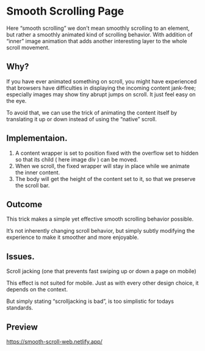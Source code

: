 # Smooth Scrolling Page

Here “smooth scrolling” we don’t mean smoothly scrolling to an element, but rather a smoothly animated kind of scrolling behavior. With addition of “inner” image animation that adds another interesting layer to the whole scroll movement.

## Why?
If you have ever animated something on scroll, you might have experienced that browsers have difficulties in displaying the incoming content jank-free; especially images may show tiny abrupt jumps on scroll. It just feel easy on the eye. 

To avoid that, we can use the trick of animating the content itself by translating it up or down instead of using the “native” scroll.

## Implementaion.

1.  A content wrapper is set to position fixed with the overflow set to hidden so that its child ( here image div ) can be moved.
2. When we scroll, the fixed wrapper will stay in place while we animate the inner content.
3. The body will get the height of the content set to it, so that we preserve the scroll bar.

## Outcome

This trick makes a simple yet effective smooth scrolling behavior possible.

It’s not inherently changing scroll behavior, but simply subtly modifying the experience to make it smoother and more enjoyable.

## Issues.

 Scroll jacking (one that prevents fast swiping up or down a page on mobile) 

 This effect is not suited for mobile. Just as with every other design choice, it depends on the context.

 But simply stating “scrolljacking is bad”, is too simplistic for todays standards.
 
## Preview

https://smooth-scroll-web.netlify.app/

